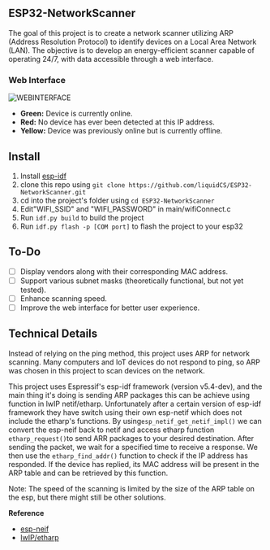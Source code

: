 ## ESP32-NetworkScanner

The goal of this project is to create a network scanner utilizing ARP (Address Resolution Protocol) to identify devices on a Local Area Network (LAN). The objective is to develop an energy-efficient scanner capable of operating 24/7, with data accessible through a web interface.

### Web Interface

![WEBINTERFACE](https://raw.githubusercontent.com/liquidCS/ESP32-NetworkScanner/main/resources/esp32-ARP.png)

- **Green:** Device is currently online.
- **Red:** No device has ever been detected at this IP address.
- **Yellow:** Device was previously online but is currently offline.

## Install

1. Install [esp-idf](https://github.com/espressif/esp-idf)
2. clone this repo using `git clone https://github.com/liquidCS/ESP32-NetworkScanner.git`
3. cd into the project's folder using `cd ESP32-NetworkScanner`
4. Edit"WIFI_SSID" and "WIFI_PASSWORD" in main/wifiConnect.c  
5. Run `idf.py build` to build the project
6. Run `idf.py flash -p [COM port]` to flash the project to your esp32

## To-Do

- [ ] Display vendors along with their corresponding MAC address.
- [ ] Support various subnet masks (theoretically functional, but not yet tested).
- [ ] Enhance scanning speed.
- [ ] Improve the web interface for better user experience.

## Technical Details

Instead of relying on the ping method, this project uses ARP for network scanning. Many computers and IoT devices do not respond to ping, so ARP was chosen in this project to scan devices on the network.

This project uses Espressif's esp-idf framework (version v5.4-dev), and the main thing it's doing is sending ARP packages this can be achieve using function in lwIP netif/etharp. Unfortunately after a certain version of esp-idf framework they have switch using their own esp-netif which does not include the etharp's functions. By using`esp_netif_get_netif_impl()` we can convert the esp-neif back to netif and access etharp function `etharp_request()`to send ARR packages to your desired destination. After sending the packet, we wait for a specified time to receive a response. We then use the `etharp_find_addr()` function to check if the IP address has responded. If the device has replied, its MAC address will be present in the ARP table and can be retrieved by this function.

Note: The speed of the scanning is limited by the size of the ARP table on the esp, but there might still be other solutions.

**Reference**

- [esp-neif](https://docs.espressif.com/projects/esp-idf/en/latest/esp32/api-reference/network/esp_netif.html#esp-netif)
- [lwIP/etharp](https://github.com/m-labs/lwip/blob/master/src/netif/etharp.c)
